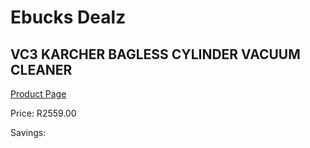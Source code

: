 
# Ebucks Dealz
## VC3 KARCHER BAGLESS CYLINDER VACUUM CLEANER
[Product Page](https://www.ebucks.com/web/shop/productSelected.do?prodId=1173037283&catId=998409624)

Price: R2559.00

Savings: 


	